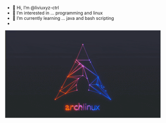 - 👋 Hi, I’m @liviuxyz-ctrl
- 👀 I’m interested in ... programming and linux
- 🌱 I’m currently learning ... java and bash scripting
-
![linux](arch_linux.gif)

